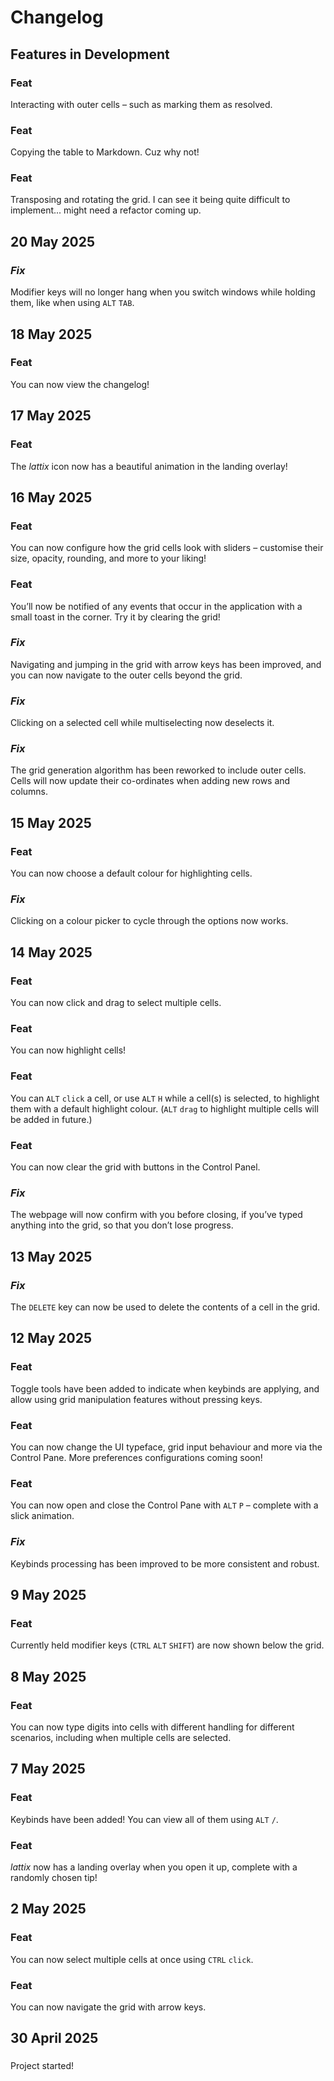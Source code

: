 # Changelog


<div class="changelog-layout">


## Features in Development

### **Feat**
Interacting with outer cells – such as marking them as resolved.

### **Feat**
Copying the table to Markdown. Cuz why not!

### **Feat**
Transposing and rotating the grid. I can see it being quite difficult to implement... might need a refactor coming up.


## 20 May 2025

### *Fix*
Modifier keys will no longer hang when you switch windows while holding them, like when using `ALT` `TAB`.


## 18 May 2025

### **Feat**
You can now view the changelog!


## 17 May 2025

### **Feat**
The *lattix* icon now has a beautiful animation in the landing overlay!


## 16 May 2025

### **Feat**
You can now configure how the grid cells look with sliders – customise their size, opacity, rounding, and more to your liking!

### **Feat**
You’ll now be notified of any events that occur in the application with a small toast in the corner. Try it by clearing the grid!

### *Fix*
Navigating and jumping in the grid with arrow keys has been improved, and you can now navigate to the outer cells beyond the grid.

### *Fix*
Clicking on a selected cell while multiselecting now deselects it.

### *Fix*
The grid generation algorithm has been reworked to include outer cells. Cells will now update their co-ordinates when adding new rows and columns.


## 15 May 2025

### **Feat**
You can now choose a default colour for highlighting cells.

### *Fix*
Clicking on a colour picker to cycle through the options now works.


## 14 May 2025

### **Feat**
You can now click and drag to select multiple cells.

### **Feat**
You can now highlight cells!

### **Feat**
You can `ALT` `click` a cell, or use `ALT` `H` while a cell(s) is selected, to highlight them with a default highlight colour. (`ALT` `drag` to highlight multiple cells will be added in future.)

### **Feat**
You can now clear the grid with buttons in the Control Panel.

### *Fix*
The webpage will now confirm with you before closing, if you’ve typed anything into the grid, so that you don’t lose progress.


## 13 May 2025

### *Fix*
The `DELETE` key can now be used to delete the contents of a cell in the grid.


## 12 May 2025

### **Feat**
Toggle tools have been added to indicate when keybinds are applying, and allow using grid manipulation features without pressing keys.

### **Feat**
You can now change the UI typeface, grid input behaviour and more via the  Control Pane. More preferences configurations coming soon!

### **Feat**
You can now open and close the Control Pane with `ALT` `P` – complete with a slick animation.

### *Fix*
Keybinds processing has been improved to be more consistent and robust.


## 9 May 2025

### **Feat**
Currently held modifier keys (`CTRL` `ALT` `SHIFT`) are now shown below the grid.


## 8 May 2025

### **Feat**
You can now type digits into cells with different handling for different scenarios, including when multiple cells are selected.


## 7 May 2025

### **Feat**
Keybinds have been added! You can view all of them using `ALT` `/`.

### **Feat**
*lattix* now has a landing overlay when you open it up, complete with a randomly chosen tip!


## 2 May 2025

### **Feat**
You can now select multiple cells at once using `CTRL` `click`.

### **Feat**
You can now navigate the grid with arrow keys.


## 30 April 2025

### 
Project started!


</div>
